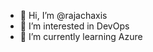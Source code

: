 - 👋 Hi, I’m @rajachaxis
- 👀 I’m interested in DevOps
- 🌱 I’m currently learning Azure

<!---
rajachaxis/rajachaxis is a ✨ special ✨ repository because its `README.md` (this file) appears on your GitHub profile.
You can click the Preview link to take a look at your changes.
--->
